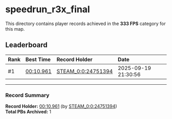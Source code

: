 # speedrun_r3x_final

This directory contains player records achieved in the **333 FPS** category for this map.

## Leaderboard

| Rank | Best Time | Record Holder | Date                |
| :--- | :-------- | :------------ | :------------------ |
| #1   | [00:10.961](./00010961_STEAM_0_0_24751394_20250919-213056.zip) | [STEAM_0:0:24751394](https://speedrun16.com/profile/STEAM_0:0:24751394)   | 2025-09-19 21:30:56 |

---

### Record Summary
**Record Holder:** [00:10.961](./00010961_STEAM_0_0_24751394_20250919-213056.zip) (by [STEAM_0:0:24751394](https://speedrun16.com/profile/STEAM_0:0:24751394))  
**Total PBs Archived:** 1